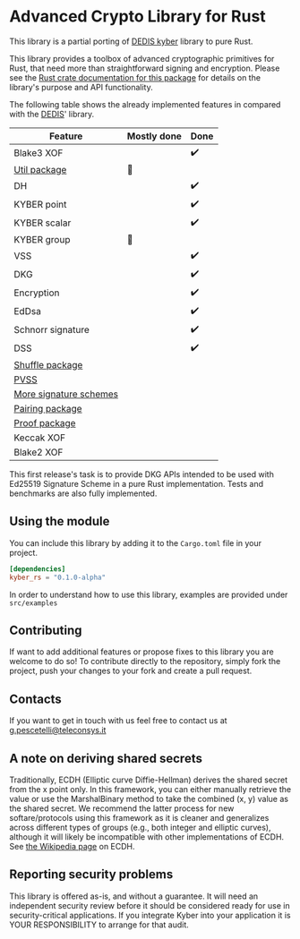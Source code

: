 Advanced Crypto Library for Rust
====================================

This library is a partial porting of [DEDIS kyber](https://github.com/dedis/kyber) library to pure Rust. 

This library provides a toolbox of advanced cryptographic primitives for Rust,
that need more than straightforward signing and encryption.
Please see the
[Rust crate documentation for this package](...)
for details on the library's purpose and API functionality.

The following table shows the already implemented features in compared with the [DEDIS](https://github.com/dedis/kyber)' library.

| Feature                                                               | Mostly done | Done |
|-----------------------------------------------------------------------|-------------|------|
| Blake3 XOF                                                            |             |   ✔️  |
| [Util package](https://github.com/dedis/kyber/tree/master/util)       |      🔶      |      |
| DH                                                                    |             |   ✔️  |
| KYBER point                                                           |             |   ✔️  |
| KYBER scalar                                                          |             |   ✔️  |
| KYBER group                                                           |      🔶      |      |
| VSS                                                                   |             |   ✔️  |
| DKG                                                                   |             |   ✔️  |
| Encryption                                                            |             |   ✔️  |
| EdDsa                                                                 |             |   ✔️  |
| Schnorr signature                                                     |             |   ✔️  |
| DSS                                                                   |             |   ✔️  |
| [Shuffle package](https://github.com/dedis/kyber/tree/master/shuffle) |             |      |
| [PVSS](https://github.com/dedis/kyber/tree/master/share/pvss)         |             |      |
| [More signature schemes](https://github.com/dedis/kyber/tree/master/sign)            |             |      |
| [Pairing package](https://github.com/dedis/kyber/tree/master/pairing) |             |      |
| [Proof package](https://github.com/dedis/kyber/tree/master/proof)     |             |      |
| Keccak XOF                                                            |             |      |
| Blake2 XOF                                                            |             |      |

This first release's task is to provide DKG APIs intended to be used with Ed25519 Signature Scheme in a pure Rust implementation.
Tests and benchmarks are also fully implemented.

Using the module
----------------

You can include this library by adding it to the `Cargo.toml` file in your project.

```toml
[dependencies]
kyber_rs = "0.1.0-alpha"
```

In order to understand how to use this library, examples are provided under `src/examples`

Contributing
---------------------------------

If want to add additional features or propose fixes to this library you are welcome to do so!
To contribute directly to the repository, simply fork the project, push your changes to your fork and create a pull request.


Contacts
---------------------------------

If you want to get in touch with us feel free to contact us at <g.pescetelli@teleconsys.it>


A note on deriving shared secrets
---------------------------------

Traditionally, ECDH (Elliptic curve Diffie-Hellman) derives the shared secret
from the x point only. In this framework, you can either manually retrieve the
value or use the MarshalBinary method to take the combined (x, y) value as the
shared secret. We recommend the latter process for new softare/protocols using
this framework as it is cleaner and generalizes across different types of groups
(e.g., both integer and elliptic curves), although it will likely be
incompatible with other implementations of ECDH. See [the Wikipedia
page](http://en.wikipedia.org/wiki/Elliptic_curve_Diffie%E2%80%93Hellman) on
ECDH.

Reporting security problems
---------------------------

This library is offered as-is, and without a guarantee. It will need an
independent security review before it should be considered ready for use in
security-critical applications. If you integrate Kyber into your application it
is YOUR RESPONSIBILITY to arrange for that audit.
